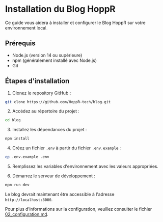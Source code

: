# Installation du Blog HoppR

Ce guide vous aidera à installer et configurer le Blog HoppR sur votre environnement local.

## Prérequis

- Node.js (version 14 ou supérieure)
- npm (généralement installé avec Node.js)
- Git

## Étapes d'installation

1. Clonez le repository GitHub :

```bash
git clone https://github.com/HoppR-tech/blog.git
```

2. Accédez au répertoire du projet :

```bash
cd blog
```

3. Installez les dépendances du projet :

```bash
npm install
```

4. Créez un fichier `.env` à partir du fichier `.env.example` :

```bash
cp .env.example .env
```

5. Remplissez les variables d'environnement avec les valeurs appropriées.

6. Démarrez le serveur de développement :

```bash
npm run dev
```

Le blog devrait maintenant être accessible à l'adresse `http://localhost:3000`.

Pour plus d'informations sur la configuration, veuillez consulter le fichier [02_configuration.md](02_configuration.md).
